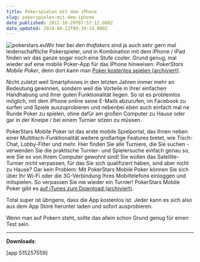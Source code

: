 ```yaml
---
title: Pokerspielen mit dem iPhone
slug: pokerspielen-mit-dem-iphone
date_published: 2012-10-29T07:57:12.000Z
date_updated: 2018-08-22T09:39:14.000Z
---
```


![pokerstars.eu](//picdump.thafaker.de/2012/10/pokerstars.eu_-100x100.png)Wir hier bei den *thafakers* sind ja auch sehr gern mal leidenschaftliche Pokerspieler, und in Kombination mit dem iPhone / iPad finden wir das ganze sogar noch eine Stufe cooler. Grund genug, mal wieder auf eine mobile Poker-App für das iPhone hinweisen: *PokerStars Mobile Poker*, denn dort kann man [Poker kostenlos spielen (archiviert)](http://web.archive.org/web/20120803000302/http://www.pokerstars.eu:80/de/poker/free/).

Nicht zuletzt weil Smartphones in den letzten Jahren immer mehr an Bedeutung gewinnen, sondern weil die Vorteile in ihrer einfachen Handhabung und ihrer guten Funktionalität liegen. So ist es problemlos möglich, mit dem iPhone online seine E-Mails abzurufen, im Facebook zu surfen und Spiele auszuprobieren und nebenbei eben auch einfach mal ne Runde Poker zu spielen, ohne dafür am großen Computer zu Hause oder gar in der Kneipe / bei einem Turnier sitzen zu müssen.

PokerStars Mobile Poker ist das erste mobile Spielportal, das Ihnen neben einer Multitisch-Funktionalität weitere großartige Features bietet, wie Tisch-Chat, Lobby-Filter und mehr. Hier finden Sie alle Turniere, die Sie suchen - verwenden Sie die praktische Turnier- und Spielersuche einfach genau so, wie Sie es von Ihrem Computer gewohnt sind! Sie wollen das Satellite-Turnier nicht verpassen, für das Sie sich qualifiziert haben, sind aber nicht zu Hause? Gar kein Problem: Mit PokerStars Mobile Poker können Sie sich über Ihr Wi-Fi oder die 3G-Verbindung Ihres Mobiltelefons einloggen und mitspielen. So verpassen Sie nie wieder ein Turnier! PokerStars Mobile Poker gibt es [auf iTunes zum Download (archiviert)](http://web.archive.org/web/20140415124237/https://itunes.apple.com/de/app/pokerstars-mobile-poker-eu/id515257559?mt=8).

Total super ist übrigens, dass die App kostenlos ist. Jeder kann es sich also aus dem App Store herunter laden und sofort ausprobieren.

Wenn man auf Pokern steht, sollte das allein schon Grund genug für einen Test sein.

---

**Downloads**:

[app 515257559]

